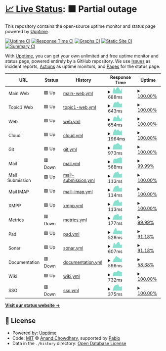 # [📈 Live Status](https://demo.upptime.js.org): <!--live status--> **🟧 Partial outage**

This repository contains the open-source uptime monitor and status page powered by [Upptime](https://github.com/upptime/upptime).

[![Uptime CI](https://github.com/wuan/upptime/workflows/Uptime%20CI/badge.svg)](https://github.com/wuan/upptime/actions?query=workflow%3A%22Uptime+CI%22)
[![Response Time CI](https://github.com/wuan/upptime/workflows/Response%20Time%20CI/badge.svg)](https://github.com/wuan/upptime/actions?query=workflow%3A%22Response+Time+CI%22)
[![Graphs CI](https://github.com/wuan/upptime/workflows/Graphs%20CI/badge.svg)](https://github.com/wuan/upptime/actions?query=workflow%3A%22Graphs+CI%22)
[![Static Site CI](https://github.com/wuan/upptime/workflows/Static%20Site%20CI/badge.svg)](https://github.com/wuan/upptime/actions?query=workflow%3A%22Static+Site+CI%22)
[![Summary CI](https://github.com/wuan/upptime/workflows/Summary%20CI/badge.svg)](https://github.com/wuan/upptime/actions?query=workflow%3A%22Summary+CI%22)

With [Upptime](https://upptime.js.org), you can get your own unlimited and free uptime monitor and status page, powered entirely by a GitHub repository. We use [Issues](https://github.com/wuan/upptime/issues) as incident reports, [Actions](https://github.com/wuan/upptime/actions) as uptime monitors, and [Pages](https://demo.upptime.js.org) for the status page.

<!--start: status pages-->
<!-- This summary is generated by Upptime (https://github.com/upptime/upptime) -->
<!-- Do not edit this manually, your changes will be overwritten -->
<!-- prettier-ignore -->
| URL | Status | History | Response Time | Uptime |
| --- | ------ | ------- | ------------- | ------ |
| <img alt="" src="https://icons.duckduckgo.com/ip3/$public_web.ico" height="13"> Main Web | 🟩 Up | [main-web.yml](https://github.com/oetztal/upptime-infra/commits/HEAD/history/main-web.yml) | <details><summary><img alt="Response time graph" src="./graphs/main-web/response-time-week.png" height="20"> 688ms</summary><br><a href="https://oetztal.github.io/upptime-infra/history/main-web"><img alt="Response time 598" src="https://img.shields.io/endpoint?url=https%3A%2F%2Fraw.githubusercontent.com%2Foetztal%2Fupptime-infra%2FHEAD%2Fapi%2Fmain-web%2Fresponse-time.json"></a><br><a href="https://oetztal.github.io/upptime-infra/history/main-web"><img alt="24-hour response time 758" src="https://img.shields.io/endpoint?url=https%3A%2F%2Fraw.githubusercontent.com%2Foetztal%2Fupptime-infra%2FHEAD%2Fapi%2Fmain-web%2Fresponse-time-day.json"></a><br><a href="https://oetztal.github.io/upptime-infra/history/main-web"><img alt="7-day response time 688" src="https://img.shields.io/endpoint?url=https%3A%2F%2Fraw.githubusercontent.com%2Foetztal%2Fupptime-infra%2FHEAD%2Fapi%2Fmain-web%2Fresponse-time-week.json"></a><br><a href="https://oetztal.github.io/upptime-infra/history/main-web"><img alt="30-day response time 587" src="https://img.shields.io/endpoint?url=https%3A%2F%2Fraw.githubusercontent.com%2Foetztal%2Fupptime-infra%2FHEAD%2Fapi%2Fmain-web%2Fresponse-time-month.json"></a><br><a href="https://oetztal.github.io/upptime-infra/history/main-web"><img alt="1-year response time 598" src="https://img.shields.io/endpoint?url=https%3A%2F%2Fraw.githubusercontent.com%2Foetztal%2Fupptime-infra%2FHEAD%2Fapi%2Fmain-web%2Fresponse-time-year.json"></a></details> | <details><summary><a href="https://oetztal.github.io/upptime-infra/history/main-web">100.00%</a></summary><a href="https://oetztal.github.io/upptime-infra/history/main-web"><img alt="All-time uptime 100.00%" src="https://img.shields.io/endpoint?url=https%3A%2F%2Fraw.githubusercontent.com%2Foetztal%2Fupptime-infra%2FHEAD%2Fapi%2Fmain-web%2Fuptime.json"></a><br><a href="https://oetztal.github.io/upptime-infra/history/main-web"><img alt="24-hour uptime 100.00%" src="https://img.shields.io/endpoint?url=https%3A%2F%2Fraw.githubusercontent.com%2Foetztal%2Fupptime-infra%2FHEAD%2Fapi%2Fmain-web%2Fuptime-day.json"></a><br><a href="https://oetztal.github.io/upptime-infra/history/main-web"><img alt="7-day uptime 100.00%" src="https://img.shields.io/endpoint?url=https%3A%2F%2Fraw.githubusercontent.com%2Foetztal%2Fupptime-infra%2FHEAD%2Fapi%2Fmain-web%2Fuptime-week.json"></a><br><a href="https://oetztal.github.io/upptime-infra/history/main-web"><img alt="30-day uptime 100.00%" src="https://img.shields.io/endpoint?url=https%3A%2F%2Fraw.githubusercontent.com%2Foetztal%2Fupptime-infra%2FHEAD%2Fapi%2Fmain-web%2Fuptime-month.json"></a><br><a href="https://oetztal.github.io/upptime-infra/history/main-web"><img alt="1-year uptime 100.00%" src="https://img.shields.io/endpoint?url=https%3A%2F%2Fraw.githubusercontent.com%2Foetztal%2Fupptime-infra%2FHEAD%2Fapi%2Fmain-web%2Fuptime-year.json"></a></details>
| <img alt="" src="https://icons.duckduckgo.com/ip3/$topic1_web.ico" height="13"> Topic1 Web | 🟩 Up | [topic1-web.yml](https://github.com/oetztal/upptime-infra/commits/HEAD/history/topic1-web.yml) | <details><summary><img alt="Response time graph" src="./graphs/topic1-web/response-time-week.png" height="20"> 643ms</summary><br><a href="https://oetztal.github.io/upptime-infra/history/topic1-web"><img alt="Response time 609" src="https://img.shields.io/endpoint?url=https%3A%2F%2Fraw.githubusercontent.com%2Foetztal%2Fupptime-infra%2FHEAD%2Fapi%2Ftopic1-web%2Fresponse-time.json"></a><br><a href="https://oetztal.github.io/upptime-infra/history/topic1-web"><img alt="24-hour response time 571" src="https://img.shields.io/endpoint?url=https%3A%2F%2Fraw.githubusercontent.com%2Foetztal%2Fupptime-infra%2FHEAD%2Fapi%2Ftopic1-web%2Fresponse-time-day.json"></a><br><a href="https://oetztal.github.io/upptime-infra/history/topic1-web"><img alt="7-day response time 643" src="https://img.shields.io/endpoint?url=https%3A%2F%2Fraw.githubusercontent.com%2Foetztal%2Fupptime-infra%2FHEAD%2Fapi%2Ftopic1-web%2Fresponse-time-week.json"></a><br><a href="https://oetztal.github.io/upptime-infra/history/topic1-web"><img alt="30-day response time 618" src="https://img.shields.io/endpoint?url=https%3A%2F%2Fraw.githubusercontent.com%2Foetztal%2Fupptime-infra%2FHEAD%2Fapi%2Ftopic1-web%2Fresponse-time-month.json"></a><br><a href="https://oetztal.github.io/upptime-infra/history/topic1-web"><img alt="1-year response time 609" src="https://img.shields.io/endpoint?url=https%3A%2F%2Fraw.githubusercontent.com%2Foetztal%2Fupptime-infra%2FHEAD%2Fapi%2Ftopic1-web%2Fresponse-time-year.json"></a></details> | <details><summary><a href="https://oetztal.github.io/upptime-infra/history/topic1-web">100.00%</a></summary><a href="https://oetztal.github.io/upptime-infra/history/topic1-web"><img alt="All-time uptime 100.00%" src="https://img.shields.io/endpoint?url=https%3A%2F%2Fraw.githubusercontent.com%2Foetztal%2Fupptime-infra%2FHEAD%2Fapi%2Ftopic1-web%2Fuptime.json"></a><br><a href="https://oetztal.github.io/upptime-infra/history/topic1-web"><img alt="24-hour uptime 100.00%" src="https://img.shields.io/endpoint?url=https%3A%2F%2Fraw.githubusercontent.com%2Foetztal%2Fupptime-infra%2FHEAD%2Fapi%2Ftopic1-web%2Fuptime-day.json"></a><br><a href="https://oetztal.github.io/upptime-infra/history/topic1-web"><img alt="7-day uptime 100.00%" src="https://img.shields.io/endpoint?url=https%3A%2F%2Fraw.githubusercontent.com%2Foetztal%2Fupptime-infra%2FHEAD%2Fapi%2Ftopic1-web%2Fuptime-week.json"></a><br><a href="https://oetztal.github.io/upptime-infra/history/topic1-web"><img alt="30-day uptime 100.00%" src="https://img.shields.io/endpoint?url=https%3A%2F%2Fraw.githubusercontent.com%2Foetztal%2Fupptime-infra%2FHEAD%2Fapi%2Ftopic1-web%2Fuptime-month.json"></a><br><a href="https://oetztal.github.io/upptime-infra/history/topic1-web"><img alt="1-year uptime 100.00%" src="https://img.shields.io/endpoint?url=https%3A%2F%2Fraw.githubusercontent.com%2Foetztal%2Fupptime-infra%2FHEAD%2Fapi%2Ftopic1-web%2Fuptime-year.json"></a></details>
| <img alt="" src="https://icons.duckduckgo.com/ip3/$internal_domain.ico" height="13"> Web | 🟩 Up | [web.yml](https://github.com/oetztal/upptime-infra/commits/HEAD/history/web.yml) | <details><summary><img alt="Response time graph" src="./graphs/web/response-time-week.png" height="20"> 654ms</summary><br><a href="https://oetztal.github.io/upptime-infra/history/web"><img alt="Response time 597" src="https://img.shields.io/endpoint?url=https%3A%2F%2Fraw.githubusercontent.com%2Foetztal%2Fupptime-infra%2FHEAD%2Fapi%2Fweb%2Fresponse-time.json"></a><br><a href="https://oetztal.github.io/upptime-infra/history/web"><img alt="24-hour response time 652" src="https://img.shields.io/endpoint?url=https%3A%2F%2Fraw.githubusercontent.com%2Foetztal%2Fupptime-infra%2FHEAD%2Fapi%2Fweb%2Fresponse-time-day.json"></a><br><a href="https://oetztal.github.io/upptime-infra/history/web"><img alt="7-day response time 654" src="https://img.shields.io/endpoint?url=https%3A%2F%2Fraw.githubusercontent.com%2Foetztal%2Fupptime-infra%2FHEAD%2Fapi%2Fweb%2Fresponse-time-week.json"></a><br><a href="https://oetztal.github.io/upptime-infra/history/web"><img alt="30-day response time 597" src="https://img.shields.io/endpoint?url=https%3A%2F%2Fraw.githubusercontent.com%2Foetztal%2Fupptime-infra%2FHEAD%2Fapi%2Fweb%2Fresponse-time-month.json"></a><br><a href="https://oetztal.github.io/upptime-infra/history/web"><img alt="1-year response time 597" src="https://img.shields.io/endpoint?url=https%3A%2F%2Fraw.githubusercontent.com%2Foetztal%2Fupptime-infra%2FHEAD%2Fapi%2Fweb%2Fresponse-time-year.json"></a></details> | <details><summary><a href="https://oetztal.github.io/upptime-infra/history/web">100.00%</a></summary><a href="https://oetztal.github.io/upptime-infra/history/web"><img alt="All-time uptime 100.00%" src="https://img.shields.io/endpoint?url=https%3A%2F%2Fraw.githubusercontent.com%2Foetztal%2Fupptime-infra%2FHEAD%2Fapi%2Fweb%2Fuptime.json"></a><br><a href="https://oetztal.github.io/upptime-infra/history/web"><img alt="24-hour uptime 100.00%" src="https://img.shields.io/endpoint?url=https%3A%2F%2Fraw.githubusercontent.com%2Foetztal%2Fupptime-infra%2FHEAD%2Fapi%2Fweb%2Fuptime-day.json"></a><br><a href="https://oetztal.github.io/upptime-infra/history/web"><img alt="7-day uptime 100.00%" src="https://img.shields.io/endpoint?url=https%3A%2F%2Fraw.githubusercontent.com%2Foetztal%2Fupptime-infra%2FHEAD%2Fapi%2Fweb%2Fuptime-week.json"></a><br><a href="https://oetztal.github.io/upptime-infra/history/web"><img alt="30-day uptime 100.00%" src="https://img.shields.io/endpoint?url=https%3A%2F%2Fraw.githubusercontent.com%2Foetztal%2Fupptime-infra%2FHEAD%2Fapi%2Fweb%2Fuptime-month.json"></a><br><a href="https://oetztal.github.io/upptime-infra/history/web"><img alt="1-year uptime 100.00%" src="https://img.shields.io/endpoint?url=https%3A%2F%2Fraw.githubusercontent.com%2Foetztal%2Fupptime-infra%2FHEAD%2Fapi%2Fweb%2Fuptime-year.json"></a></details>
| <img alt="" src="https://icons.duckduckgo.com/ip3/cloud.$internal_domain.ico" height="13"> Cloud | 🟩 Up | [cloud.yml](https://github.com/oetztal/upptime-infra/commits/HEAD/history/cloud.yml) | <details><summary><img alt="Response time graph" src="./graphs/cloud/response-time-week.png" height="20"> 1964ms</summary><br><a href="https://oetztal.github.io/upptime-infra/history/cloud"><img alt="Response time 1965" src="https://img.shields.io/endpoint?url=https%3A%2F%2Fraw.githubusercontent.com%2Foetztal%2Fupptime-infra%2FHEAD%2Fapi%2Fcloud%2Fresponse-time.json"></a><br><a href="https://oetztal.github.io/upptime-infra/history/cloud"><img alt="24-hour response time 2147" src="https://img.shields.io/endpoint?url=https%3A%2F%2Fraw.githubusercontent.com%2Foetztal%2Fupptime-infra%2FHEAD%2Fapi%2Fcloud%2Fresponse-time-day.json"></a><br><a href="https://oetztal.github.io/upptime-infra/history/cloud"><img alt="7-day response time 1964" src="https://img.shields.io/endpoint?url=https%3A%2F%2Fraw.githubusercontent.com%2Foetztal%2Fupptime-infra%2FHEAD%2Fapi%2Fcloud%2Fresponse-time-week.json"></a><br><a href="https://oetztal.github.io/upptime-infra/history/cloud"><img alt="30-day response time 1987" src="https://img.shields.io/endpoint?url=https%3A%2F%2Fraw.githubusercontent.com%2Foetztal%2Fupptime-infra%2FHEAD%2Fapi%2Fcloud%2Fresponse-time-month.json"></a><br><a href="https://oetztal.github.io/upptime-infra/history/cloud"><img alt="1-year response time 1965" src="https://img.shields.io/endpoint?url=https%3A%2F%2Fraw.githubusercontent.com%2Foetztal%2Fupptime-infra%2FHEAD%2Fapi%2Fcloud%2Fresponse-time-year.json"></a></details> | <details><summary><a href="https://oetztal.github.io/upptime-infra/history/cloud">100.00%</a></summary><a href="https://oetztal.github.io/upptime-infra/history/cloud"><img alt="All-time uptime 100.00%" src="https://img.shields.io/endpoint?url=https%3A%2F%2Fraw.githubusercontent.com%2Foetztal%2Fupptime-infra%2FHEAD%2Fapi%2Fcloud%2Fuptime.json"></a><br><a href="https://oetztal.github.io/upptime-infra/history/cloud"><img alt="24-hour uptime 100.00%" src="https://img.shields.io/endpoint?url=https%3A%2F%2Fraw.githubusercontent.com%2Foetztal%2Fupptime-infra%2FHEAD%2Fapi%2Fcloud%2Fuptime-day.json"></a><br><a href="https://oetztal.github.io/upptime-infra/history/cloud"><img alt="7-day uptime 100.00%" src="https://img.shields.io/endpoint?url=https%3A%2F%2Fraw.githubusercontent.com%2Foetztal%2Fupptime-infra%2FHEAD%2Fapi%2Fcloud%2Fuptime-week.json"></a><br><a href="https://oetztal.github.io/upptime-infra/history/cloud"><img alt="30-day uptime 100.00%" src="https://img.shields.io/endpoint?url=https%3A%2F%2Fraw.githubusercontent.com%2Foetztal%2Fupptime-infra%2FHEAD%2Fapi%2Fcloud%2Fuptime-month.json"></a><br><a href="https://oetztal.github.io/upptime-infra/history/cloud"><img alt="1-year uptime 100.00%" src="https://img.shields.io/endpoint?url=https%3A%2F%2Fraw.githubusercontent.com%2Foetztal%2Fupptime-infra%2FHEAD%2Fapi%2Fcloud%2Fuptime-year.json"></a></details>
| <img alt="" src="https://icons.duckduckgo.com/ip3/git.$internal_domain.ico" height="13"> Git | 🟩 Up | [git.yml](https://github.com/oetztal/upptime-infra/commits/HEAD/history/git.yml) | <details><summary><img alt="Response time graph" src="./graphs/git/response-time-week.png" height="20"> 973ms</summary><br><a href="https://oetztal.github.io/upptime-infra/history/git"><img alt="Response time 901" src="https://img.shields.io/endpoint?url=https%3A%2F%2Fraw.githubusercontent.com%2Foetztal%2Fupptime-infra%2FHEAD%2Fapi%2Fgit%2Fresponse-time.json"></a><br><a href="https://oetztal.github.io/upptime-infra/history/git"><img alt="24-hour response time 891" src="https://img.shields.io/endpoint?url=https%3A%2F%2Fraw.githubusercontent.com%2Foetztal%2Fupptime-infra%2FHEAD%2Fapi%2Fgit%2Fresponse-time-day.json"></a><br><a href="https://oetztal.github.io/upptime-infra/history/git"><img alt="7-day response time 973" src="https://img.shields.io/endpoint?url=https%3A%2F%2Fraw.githubusercontent.com%2Foetztal%2Fupptime-infra%2FHEAD%2Fapi%2Fgit%2Fresponse-time-week.json"></a><br><a href="https://oetztal.github.io/upptime-infra/history/git"><img alt="30-day response time 919" src="https://img.shields.io/endpoint?url=https%3A%2F%2Fraw.githubusercontent.com%2Foetztal%2Fupptime-infra%2FHEAD%2Fapi%2Fgit%2Fresponse-time-month.json"></a><br><a href="https://oetztal.github.io/upptime-infra/history/git"><img alt="1-year response time 901" src="https://img.shields.io/endpoint?url=https%3A%2F%2Fraw.githubusercontent.com%2Foetztal%2Fupptime-infra%2FHEAD%2Fapi%2Fgit%2Fresponse-time-year.json"></a></details> | <details><summary><a href="https://oetztal.github.io/upptime-infra/history/git">100.00%</a></summary><a href="https://oetztal.github.io/upptime-infra/history/git"><img alt="All-time uptime 100.00%" src="https://img.shields.io/endpoint?url=https%3A%2F%2Fraw.githubusercontent.com%2Foetztal%2Fupptime-infra%2FHEAD%2Fapi%2Fgit%2Fuptime.json"></a><br><a href="https://oetztal.github.io/upptime-infra/history/git"><img alt="24-hour uptime 100.00%" src="https://img.shields.io/endpoint?url=https%3A%2F%2Fraw.githubusercontent.com%2Foetztal%2Fupptime-infra%2FHEAD%2Fapi%2Fgit%2Fuptime-day.json"></a><br><a href="https://oetztal.github.io/upptime-infra/history/git"><img alt="7-day uptime 100.00%" src="https://img.shields.io/endpoint?url=https%3A%2F%2Fraw.githubusercontent.com%2Foetztal%2Fupptime-infra%2FHEAD%2Fapi%2Fgit%2Fuptime-week.json"></a><br><a href="https://oetztal.github.io/upptime-infra/history/git"><img alt="30-day uptime 100.00%" src="https://img.shields.io/endpoint?url=https%3A%2F%2Fraw.githubusercontent.com%2Foetztal%2Fupptime-infra%2FHEAD%2Fapi%2Fgit%2Fuptime-month.json"></a><br><a href="https://oetztal.github.io/upptime-infra/history/git"><img alt="1-year uptime 100.00%" src="https://img.shields.io/endpoint?url=https%3A%2F%2Fraw.githubusercontent.com%2Foetztal%2Fupptime-infra%2FHEAD%2Fapi%2Fgit%2Fuptime-year.json"></a></details>
| <img alt="" src="https://icons.duckduckgo.com/ip3/mail.$internal_domain.ico" height="13"> Mail | 🟥 Down | [mail.yml](https://github.com/oetztal/upptime-infra/commits/HEAD/history/mail.yml) | <details><summary><img alt="Response time graph" src="./graphs/mail/response-time-week.png" height="20"> 568ms</summary><br><a href="https://oetztal.github.io/upptime-infra/history/mail"><img alt="Response time 593" src="https://img.shields.io/endpoint?url=https%3A%2F%2Fraw.githubusercontent.com%2Foetztal%2Fupptime-infra%2FHEAD%2Fapi%2Fmail%2Fresponse-time.json"></a><br><a href="https://oetztal.github.io/upptime-infra/history/mail"><img alt="24-hour response time 604" src="https://img.shields.io/endpoint?url=https%3A%2F%2Fraw.githubusercontent.com%2Foetztal%2Fupptime-infra%2FHEAD%2Fapi%2Fmail%2Fresponse-time-day.json"></a><br><a href="https://oetztal.github.io/upptime-infra/history/mail"><img alt="7-day response time 568" src="https://img.shields.io/endpoint?url=https%3A%2F%2Fraw.githubusercontent.com%2Foetztal%2Fupptime-infra%2FHEAD%2Fapi%2Fmail%2Fresponse-time-week.json"></a><br><a href="https://oetztal.github.io/upptime-infra/history/mail"><img alt="30-day response time 593" src="https://img.shields.io/endpoint?url=https%3A%2F%2Fraw.githubusercontent.com%2Foetztal%2Fupptime-infra%2FHEAD%2Fapi%2Fmail%2Fresponse-time-month.json"></a><br><a href="https://oetztal.github.io/upptime-infra/history/mail"><img alt="1-year response time 593" src="https://img.shields.io/endpoint?url=https%3A%2F%2Fraw.githubusercontent.com%2Foetztal%2Fupptime-infra%2FHEAD%2Fapi%2Fmail%2Fresponse-time-year.json"></a></details> | <details><summary><a href="https://oetztal.github.io/upptime-infra/history/mail">99.99%</a></summary><a href="https://oetztal.github.io/upptime-infra/history/mail"><img alt="All-time uptime 100.00%" src="https://img.shields.io/endpoint?url=https%3A%2F%2Fraw.githubusercontent.com%2Foetztal%2Fupptime-infra%2FHEAD%2Fapi%2Fmail%2Fuptime.json"></a><br><a href="https://oetztal.github.io/upptime-infra/history/mail"><img alt="24-hour uptime 99.92%" src="https://img.shields.io/endpoint?url=https%3A%2F%2Fraw.githubusercontent.com%2Foetztal%2Fupptime-infra%2FHEAD%2Fapi%2Fmail%2Fuptime-day.json"></a><br><a href="https://oetztal.github.io/upptime-infra/history/mail"><img alt="7-day uptime 99.99%" src="https://img.shields.io/endpoint?url=https%3A%2F%2Fraw.githubusercontent.com%2Foetztal%2Fupptime-infra%2FHEAD%2Fapi%2Fmail%2Fuptime-week.json"></a><br><a href="https://oetztal.github.io/upptime-infra/history/mail"><img alt="30-day uptime 100.00%" src="https://img.shields.io/endpoint?url=https%3A%2F%2Fraw.githubusercontent.com%2Foetztal%2Fupptime-infra%2FHEAD%2Fapi%2Fmail%2Fuptime-month.json"></a><br><a href="https://oetztal.github.io/upptime-infra/history/mail"><img alt="1-year uptime 100.00%" src="https://img.shields.io/endpoint?url=https%3A%2F%2Fraw.githubusercontent.com%2Foetztal%2Fupptime-infra%2FHEAD%2Fapi%2Fmail%2Fuptime-year.json"></a></details>
| <img alt="" src="https://icons.duckduckgo.com/ip3/null.ico" height="13"> Mail Submission | 🟩 Up | [mail-submission.yml](https://github.com/oetztal/upptime-infra/commits/HEAD/history/mail-submission.yml) | <details><summary><img alt="Response time graph" src="./graphs/mail-submission/response-time-week.png" height="20"> 113ms</summary><br><a href="https://oetztal.github.io/upptime-infra/history/mail-submission"><img alt="Response time 112" src="https://img.shields.io/endpoint?url=https%3A%2F%2Fraw.githubusercontent.com%2Foetztal%2Fupptime-infra%2FHEAD%2Fapi%2Fmail-submission%2Fresponse-time.json"></a><br><a href="https://oetztal.github.io/upptime-infra/history/mail-submission"><img alt="24-hour response time 106" src="https://img.shields.io/endpoint?url=https%3A%2F%2Fraw.githubusercontent.com%2Foetztal%2Fupptime-infra%2FHEAD%2Fapi%2Fmail-submission%2Fresponse-time-day.json"></a><br><a href="https://oetztal.github.io/upptime-infra/history/mail-submission"><img alt="7-day response time 113" src="https://img.shields.io/endpoint?url=https%3A%2F%2Fraw.githubusercontent.com%2Foetztal%2Fupptime-infra%2FHEAD%2Fapi%2Fmail-submission%2Fresponse-time-week.json"></a><br><a href="https://oetztal.github.io/upptime-infra/history/mail-submission"><img alt="30-day response time 113" src="https://img.shields.io/endpoint?url=https%3A%2F%2Fraw.githubusercontent.com%2Foetztal%2Fupptime-infra%2FHEAD%2Fapi%2Fmail-submission%2Fresponse-time-month.json"></a><br><a href="https://oetztal.github.io/upptime-infra/history/mail-submission"><img alt="1-year response time 112" src="https://img.shields.io/endpoint?url=https%3A%2F%2Fraw.githubusercontent.com%2Foetztal%2Fupptime-infra%2FHEAD%2Fapi%2Fmail-submission%2Fresponse-time-year.json"></a></details> | <details><summary><a href="https://oetztal.github.io/upptime-infra/history/mail-submission">100.00%</a></summary><a href="https://oetztal.github.io/upptime-infra/history/mail-submission"><img alt="All-time uptime 100.00%" src="https://img.shields.io/endpoint?url=https%3A%2F%2Fraw.githubusercontent.com%2Foetztal%2Fupptime-infra%2FHEAD%2Fapi%2Fmail-submission%2Fuptime.json"></a><br><a href="https://oetztal.github.io/upptime-infra/history/mail-submission"><img alt="24-hour uptime 100.00%" src="https://img.shields.io/endpoint?url=https%3A%2F%2Fraw.githubusercontent.com%2Foetztal%2Fupptime-infra%2FHEAD%2Fapi%2Fmail-submission%2Fuptime-day.json"></a><br><a href="https://oetztal.github.io/upptime-infra/history/mail-submission"><img alt="7-day uptime 100.00%" src="https://img.shields.io/endpoint?url=https%3A%2F%2Fraw.githubusercontent.com%2Foetztal%2Fupptime-infra%2FHEAD%2Fapi%2Fmail-submission%2Fuptime-week.json"></a><br><a href="https://oetztal.github.io/upptime-infra/history/mail-submission"><img alt="30-day uptime 100.00%" src="https://img.shields.io/endpoint?url=https%3A%2F%2Fraw.githubusercontent.com%2Foetztal%2Fupptime-infra%2FHEAD%2Fapi%2Fmail-submission%2Fuptime-month.json"></a><br><a href="https://oetztal.github.io/upptime-infra/history/mail-submission"><img alt="1-year uptime 100.00%" src="https://img.shields.io/endpoint?url=https%3A%2F%2Fraw.githubusercontent.com%2Foetztal%2Fupptime-infra%2FHEAD%2Fapi%2Fmail-submission%2Fuptime-year.json"></a></details>
| <img alt="" src="https://icons.duckduckgo.com/ip3/null.ico" height="13"> Mail IMAP | 🟩 Up | [mail-imap.yml](https://github.com/oetztal/upptime-infra/commits/HEAD/history/mail-imap.yml) | <details><summary><img alt="Response time graph" src="./graphs/mail-imap/response-time-week.png" height="20"> 114ms</summary><br><a href="https://oetztal.github.io/upptime-infra/history/mail-imap"><img alt="Response time 111" src="https://img.shields.io/endpoint?url=https%3A%2F%2Fraw.githubusercontent.com%2Foetztal%2Fupptime-infra%2FHEAD%2Fapi%2Fmail-imap%2Fresponse-time.json"></a><br><a href="https://oetztal.github.io/upptime-infra/history/mail-imap"><img alt="24-hour response time 106" src="https://img.shields.io/endpoint?url=https%3A%2F%2Fraw.githubusercontent.com%2Foetztal%2Fupptime-infra%2FHEAD%2Fapi%2Fmail-imap%2Fresponse-time-day.json"></a><br><a href="https://oetztal.github.io/upptime-infra/history/mail-imap"><img alt="7-day response time 114" src="https://img.shields.io/endpoint?url=https%3A%2F%2Fraw.githubusercontent.com%2Foetztal%2Fupptime-infra%2FHEAD%2Fapi%2Fmail-imap%2Fresponse-time-week.json"></a><br><a href="https://oetztal.github.io/upptime-infra/history/mail-imap"><img alt="30-day response time 113" src="https://img.shields.io/endpoint?url=https%3A%2F%2Fraw.githubusercontent.com%2Foetztal%2Fupptime-infra%2FHEAD%2Fapi%2Fmail-imap%2Fresponse-time-month.json"></a><br><a href="https://oetztal.github.io/upptime-infra/history/mail-imap"><img alt="1-year response time 111" src="https://img.shields.io/endpoint?url=https%3A%2F%2Fraw.githubusercontent.com%2Foetztal%2Fupptime-infra%2FHEAD%2Fapi%2Fmail-imap%2Fresponse-time-year.json"></a></details> | <details><summary><a href="https://oetztal.github.io/upptime-infra/history/mail-imap">100.00%</a></summary><a href="https://oetztal.github.io/upptime-infra/history/mail-imap"><img alt="All-time uptime 100.00%" src="https://img.shields.io/endpoint?url=https%3A%2F%2Fraw.githubusercontent.com%2Foetztal%2Fupptime-infra%2FHEAD%2Fapi%2Fmail-imap%2Fuptime.json"></a><br><a href="https://oetztal.github.io/upptime-infra/history/mail-imap"><img alt="24-hour uptime 100.00%" src="https://img.shields.io/endpoint?url=https%3A%2F%2Fraw.githubusercontent.com%2Foetztal%2Fupptime-infra%2FHEAD%2Fapi%2Fmail-imap%2Fuptime-day.json"></a><br><a href="https://oetztal.github.io/upptime-infra/history/mail-imap"><img alt="7-day uptime 100.00%" src="https://img.shields.io/endpoint?url=https%3A%2F%2Fraw.githubusercontent.com%2Foetztal%2Fupptime-infra%2FHEAD%2Fapi%2Fmail-imap%2Fuptime-week.json"></a><br><a href="https://oetztal.github.io/upptime-infra/history/mail-imap"><img alt="30-day uptime 100.00%" src="https://img.shields.io/endpoint?url=https%3A%2F%2Fraw.githubusercontent.com%2Foetztal%2Fupptime-infra%2FHEAD%2Fapi%2Fmail-imap%2Fuptime-month.json"></a><br><a href="https://oetztal.github.io/upptime-infra/history/mail-imap"><img alt="1-year uptime 100.00%" src="https://img.shields.io/endpoint?url=https%3A%2F%2Fraw.githubusercontent.com%2Foetztal%2Fupptime-infra%2FHEAD%2Fapi%2Fmail-imap%2Fuptime-year.json"></a></details>
| <img alt="" src="https://icons.duckduckgo.com/ip3/null.ico" height="13"> XMPP | 🟩 Up | [xmpp.yml](https://github.com/oetztal/upptime-infra/commits/HEAD/history/xmpp.yml) | <details><summary><img alt="Response time graph" src="./graphs/xmpp/response-time-week.png" height="20"> 113ms</summary><br><a href="https://oetztal.github.io/upptime-infra/history/xmpp"><img alt="Response time 112" src="https://img.shields.io/endpoint?url=https%3A%2F%2Fraw.githubusercontent.com%2Foetztal%2Fupptime-infra%2FHEAD%2Fapi%2Fxmpp%2Fresponse-time.json"></a><br><a href="https://oetztal.github.io/upptime-infra/history/xmpp"><img alt="24-hour response time 106" src="https://img.shields.io/endpoint?url=https%3A%2F%2Fraw.githubusercontent.com%2Foetztal%2Fupptime-infra%2FHEAD%2Fapi%2Fxmpp%2Fresponse-time-day.json"></a><br><a href="https://oetztal.github.io/upptime-infra/history/xmpp"><img alt="7-day response time 113" src="https://img.shields.io/endpoint?url=https%3A%2F%2Fraw.githubusercontent.com%2Foetztal%2Fupptime-infra%2FHEAD%2Fapi%2Fxmpp%2Fresponse-time-week.json"></a><br><a href="https://oetztal.github.io/upptime-infra/history/xmpp"><img alt="30-day response time 113" src="https://img.shields.io/endpoint?url=https%3A%2F%2Fraw.githubusercontent.com%2Foetztal%2Fupptime-infra%2FHEAD%2Fapi%2Fxmpp%2Fresponse-time-month.json"></a><br><a href="https://oetztal.github.io/upptime-infra/history/xmpp"><img alt="1-year response time 112" src="https://img.shields.io/endpoint?url=https%3A%2F%2Fraw.githubusercontent.com%2Foetztal%2Fupptime-infra%2FHEAD%2Fapi%2Fxmpp%2Fresponse-time-year.json"></a></details> | <details><summary><a href="https://oetztal.github.io/upptime-infra/history/xmpp">100.00%</a></summary><a href="https://oetztal.github.io/upptime-infra/history/xmpp"><img alt="All-time uptime 100.00%" src="https://img.shields.io/endpoint?url=https%3A%2F%2Fraw.githubusercontent.com%2Foetztal%2Fupptime-infra%2FHEAD%2Fapi%2Fxmpp%2Fuptime.json"></a><br><a href="https://oetztal.github.io/upptime-infra/history/xmpp"><img alt="24-hour uptime 100.00%" src="https://img.shields.io/endpoint?url=https%3A%2F%2Fraw.githubusercontent.com%2Foetztal%2Fupptime-infra%2FHEAD%2Fapi%2Fxmpp%2Fuptime-day.json"></a><br><a href="https://oetztal.github.io/upptime-infra/history/xmpp"><img alt="7-day uptime 100.00%" src="https://img.shields.io/endpoint?url=https%3A%2F%2Fraw.githubusercontent.com%2Foetztal%2Fupptime-infra%2FHEAD%2Fapi%2Fxmpp%2Fuptime-week.json"></a><br><a href="https://oetztal.github.io/upptime-infra/history/xmpp"><img alt="30-day uptime 100.00%" src="https://img.shields.io/endpoint?url=https%3A%2F%2Fraw.githubusercontent.com%2Foetztal%2Fupptime-infra%2FHEAD%2Fapi%2Fxmpp%2Fuptime-month.json"></a><br><a href="https://oetztal.github.io/upptime-infra/history/xmpp"><img alt="1-year uptime 100.00%" src="https://img.shields.io/endpoint?url=https%3A%2F%2Fraw.githubusercontent.com%2Foetztal%2Fupptime-infra%2FHEAD%2Fapi%2Fxmpp%2Fuptime-year.json"></a></details>
| <img alt="" src="https://icons.duckduckgo.com/ip3/mail.$internal_domain.ico" height="13"> Metrics | 🟥 Down | [metrics.yml](https://github.com/oetztal/upptime-infra/commits/HEAD/history/metrics.yml) | <details><summary><img alt="Response time graph" src="./graphs/metrics/response-time-week.png" height="20"> 177ms</summary><br><a href="https://oetztal.github.io/upptime-infra/history/metrics"><img alt="Response time 179" src="https://img.shields.io/endpoint?url=https%3A%2F%2Fraw.githubusercontent.com%2Foetztal%2Fupptime-infra%2FHEAD%2Fapi%2Fmetrics%2Fresponse-time.json"></a><br><a href="https://oetztal.github.io/upptime-infra/history/metrics"><img alt="24-hour response time 168" src="https://img.shields.io/endpoint?url=https%3A%2F%2Fraw.githubusercontent.com%2Foetztal%2Fupptime-infra%2FHEAD%2Fapi%2Fmetrics%2Fresponse-time-day.json"></a><br><a href="https://oetztal.github.io/upptime-infra/history/metrics"><img alt="7-day response time 177" src="https://img.shields.io/endpoint?url=https%3A%2F%2Fraw.githubusercontent.com%2Foetztal%2Fupptime-infra%2FHEAD%2Fapi%2Fmetrics%2Fresponse-time-week.json"></a><br><a href="https://oetztal.github.io/upptime-infra/history/metrics"><img alt="30-day response time 178" src="https://img.shields.io/endpoint?url=https%3A%2F%2Fraw.githubusercontent.com%2Foetztal%2Fupptime-infra%2FHEAD%2Fapi%2Fmetrics%2Fresponse-time-month.json"></a><br><a href="https://oetztal.github.io/upptime-infra/history/metrics"><img alt="1-year response time 179" src="https://img.shields.io/endpoint?url=https%3A%2F%2Fraw.githubusercontent.com%2Foetztal%2Fupptime-infra%2FHEAD%2Fapi%2Fmetrics%2Fresponse-time-year.json"></a></details> | <details><summary><a href="https://oetztal.github.io/upptime-infra/history/metrics">99.99%</a></summary><a href="https://oetztal.github.io/upptime-infra/history/metrics"><img alt="All-time uptime 100.00%" src="https://img.shields.io/endpoint?url=https%3A%2F%2Fraw.githubusercontent.com%2Foetztal%2Fupptime-infra%2FHEAD%2Fapi%2Fmetrics%2Fuptime.json"></a><br><a href="https://oetztal.github.io/upptime-infra/history/metrics"><img alt="24-hour uptime 99.95%" src="https://img.shields.io/endpoint?url=https%3A%2F%2Fraw.githubusercontent.com%2Foetztal%2Fupptime-infra%2FHEAD%2Fapi%2Fmetrics%2Fuptime-day.json"></a><br><a href="https://oetztal.github.io/upptime-infra/history/metrics"><img alt="7-day uptime 99.99%" src="https://img.shields.io/endpoint?url=https%3A%2F%2Fraw.githubusercontent.com%2Foetztal%2Fupptime-infra%2FHEAD%2Fapi%2Fmetrics%2Fuptime-week.json"></a><br><a href="https://oetztal.github.io/upptime-infra/history/metrics"><img alt="30-day uptime 100.00%" src="https://img.shields.io/endpoint?url=https%3A%2F%2Fraw.githubusercontent.com%2Foetztal%2Fupptime-infra%2FHEAD%2Fapi%2Fmetrics%2Fuptime-month.json"></a><br><a href="https://oetztal.github.io/upptime-infra/history/metrics"><img alt="1-year uptime 100.00%" src="https://img.shields.io/endpoint?url=https%3A%2F%2Fraw.githubusercontent.com%2Foetztal%2Fupptime-infra%2FHEAD%2Fapi%2Fmetrics%2Fuptime-year.json"></a></details>
| <img alt="" src="https://icons.duckduckgo.com/ip3/pad.$internal_domain.ico" height="13"> Pad | 🟩 Up | [pad.yml](https://github.com/oetztal/upptime-infra/commits/HEAD/history/pad.yml) | <details><summary><img alt="Response time graph" src="./graphs/pad/response-time-week.png" height="20"> 528ms</summary><br><a href="https://oetztal.github.io/upptime-infra/history/pad"><img alt="Response time 538" src="https://img.shields.io/endpoint?url=https%3A%2F%2Fraw.githubusercontent.com%2Foetztal%2Fupptime-infra%2FHEAD%2Fapi%2Fpad%2Fresponse-time.json"></a><br><a href="https://oetztal.github.io/upptime-infra/history/pad"><img alt="24-hour response time 496" src="https://img.shields.io/endpoint?url=https%3A%2F%2Fraw.githubusercontent.com%2Foetztal%2Fupptime-infra%2FHEAD%2Fapi%2Fpad%2Fresponse-time-day.json"></a><br><a href="https://oetztal.github.io/upptime-infra/history/pad"><img alt="7-day response time 528" src="https://img.shields.io/endpoint?url=https%3A%2F%2Fraw.githubusercontent.com%2Foetztal%2Fupptime-infra%2FHEAD%2Fapi%2Fpad%2Fresponse-time-week.json"></a><br><a href="https://oetztal.github.io/upptime-infra/history/pad"><img alt="30-day response time 540" src="https://img.shields.io/endpoint?url=https%3A%2F%2Fraw.githubusercontent.com%2Foetztal%2Fupptime-infra%2FHEAD%2Fapi%2Fpad%2Fresponse-time-month.json"></a><br><a href="https://oetztal.github.io/upptime-infra/history/pad"><img alt="1-year response time 538" src="https://img.shields.io/endpoint?url=https%3A%2F%2Fraw.githubusercontent.com%2Foetztal%2Fupptime-infra%2FHEAD%2Fapi%2Fpad%2Fresponse-time-year.json"></a></details> | <details><summary><a href="https://oetztal.github.io/upptime-infra/history/pad">91.18%</a></summary><a href="https://oetztal.github.io/upptime-infra/history/pad"><img alt="All-time uptime 98.54%" src="https://img.shields.io/endpoint?url=https%3A%2F%2Fraw.githubusercontent.com%2Foetztal%2Fupptime-infra%2FHEAD%2Fapi%2Fpad%2Fuptime.json"></a><br><a href="https://oetztal.github.io/upptime-infra/history/pad"><img alt="24-hour uptime 39.86%" src="https://img.shields.io/endpoint?url=https%3A%2F%2Fraw.githubusercontent.com%2Foetztal%2Fupptime-infra%2FHEAD%2Fapi%2Fpad%2Fuptime-day.json"></a><br><a href="https://oetztal.github.io/upptime-infra/history/pad"><img alt="7-day uptime 91.18%" src="https://img.shields.io/endpoint?url=https%3A%2F%2Fraw.githubusercontent.com%2Foetztal%2Fupptime-infra%2FHEAD%2Fapi%2Fpad%2Fuptime-week.json"></a><br><a href="https://oetztal.github.io/upptime-infra/history/pad"><img alt="30-day uptime 97.97%" src="https://img.shields.io/endpoint?url=https%3A%2F%2Fraw.githubusercontent.com%2Foetztal%2Fupptime-infra%2FHEAD%2Fapi%2Fpad%2Fuptime-month.json"></a><br><a href="https://oetztal.github.io/upptime-infra/history/pad"><img alt="1-year uptime 98.54%" src="https://img.shields.io/endpoint?url=https%3A%2F%2Fraw.githubusercontent.com%2Foetztal%2Fupptime-infra%2FHEAD%2Fapi%2Fpad%2Fuptime-year.json"></a></details>
| <img alt="" src="https://icons.duckduckgo.com/ip3/sonar.$internal_domain.ico" height="13"> Sonar | 🟩 Up | [sonar.yml](https://github.com/oetztal/upptime-infra/commits/HEAD/history/sonar.yml) | <details><summary><img alt="Response time graph" src="./graphs/sonar/response-time-week.png" height="20"> 607ms</summary><br><a href="https://oetztal.github.io/upptime-infra/history/sonar"><img alt="Response time 546" src="https://img.shields.io/endpoint?url=https%3A%2F%2Fraw.githubusercontent.com%2Foetztal%2Fupptime-infra%2FHEAD%2Fapi%2Fsonar%2Fresponse-time.json"></a><br><a href="https://oetztal.github.io/upptime-infra/history/sonar"><img alt="24-hour response time 571" src="https://img.shields.io/endpoint?url=https%3A%2F%2Fraw.githubusercontent.com%2Foetztal%2Fupptime-infra%2FHEAD%2Fapi%2Fsonar%2Fresponse-time-day.json"></a><br><a href="https://oetztal.github.io/upptime-infra/history/sonar"><img alt="7-day response time 607" src="https://img.shields.io/endpoint?url=https%3A%2F%2Fraw.githubusercontent.com%2Foetztal%2Fupptime-infra%2FHEAD%2Fapi%2Fsonar%2Fresponse-time-week.json"></a><br><a href="https://oetztal.github.io/upptime-infra/history/sonar"><img alt="30-day response time 562" src="https://img.shields.io/endpoint?url=https%3A%2F%2Fraw.githubusercontent.com%2Foetztal%2Fupptime-infra%2FHEAD%2Fapi%2Fsonar%2Fresponse-time-month.json"></a><br><a href="https://oetztal.github.io/upptime-infra/history/sonar"><img alt="1-year response time 546" src="https://img.shields.io/endpoint?url=https%3A%2F%2Fraw.githubusercontent.com%2Foetztal%2Fupptime-infra%2FHEAD%2Fapi%2Fsonar%2Fresponse-time-year.json"></a></details> | <details><summary><a href="https://oetztal.github.io/upptime-infra/history/sonar">91.18%</a></summary><a href="https://oetztal.github.io/upptime-infra/history/sonar"><img alt="All-time uptime 98.54%" src="https://img.shields.io/endpoint?url=https%3A%2F%2Fraw.githubusercontent.com%2Foetztal%2Fupptime-infra%2FHEAD%2Fapi%2Fsonar%2Fuptime.json"></a><br><a href="https://oetztal.github.io/upptime-infra/history/sonar"><img alt="24-hour uptime 39.86%" src="https://img.shields.io/endpoint?url=https%3A%2F%2Fraw.githubusercontent.com%2Foetztal%2Fupptime-infra%2FHEAD%2Fapi%2Fsonar%2Fuptime-day.json"></a><br><a href="https://oetztal.github.io/upptime-infra/history/sonar"><img alt="7-day uptime 91.18%" src="https://img.shields.io/endpoint?url=https%3A%2F%2Fraw.githubusercontent.com%2Foetztal%2Fupptime-infra%2FHEAD%2Fapi%2Fsonar%2Fuptime-week.json"></a><br><a href="https://oetztal.github.io/upptime-infra/history/sonar"><img alt="30-day uptime 97.97%" src="https://img.shields.io/endpoint?url=https%3A%2F%2Fraw.githubusercontent.com%2Foetztal%2Fupptime-infra%2FHEAD%2Fapi%2Fsonar%2Fuptime-month.json"></a><br><a href="https://oetztal.github.io/upptime-infra/history/sonar"><img alt="1-year uptime 98.54%" src="https://img.shields.io/endpoint?url=https%3A%2F%2Fraw.githubusercontent.com%2Foetztal%2Fupptime-infra%2FHEAD%2Fapi%2Fsonar%2Fuptime-year.json"></a></details>
| <img alt="" src="https://icons.duckduckgo.com/ip3/doc.$internal_domain.ico" height="13"> Documentation | 🟥 Down | [documentation.yml](https://github.com/oetztal/upptime-infra/commits/HEAD/history/documentation.yml) | <details><summary><img alt="Response time graph" src="./graphs/documentation/response-time-week.png" height="20"> 596ms</summary><br><a href="https://oetztal.github.io/upptime-infra/history/documentation"><img alt="Response time 554" src="https://img.shields.io/endpoint?url=https%3A%2F%2Fraw.githubusercontent.com%2Foetztal%2Fupptime-infra%2FHEAD%2Fapi%2Fdocumentation%2Fresponse-time.json"></a><br><a href="https://oetztal.github.io/upptime-infra/history/documentation"><img alt="24-hour response time 607" src="https://img.shields.io/endpoint?url=https%3A%2F%2Fraw.githubusercontent.com%2Foetztal%2Fupptime-infra%2FHEAD%2Fapi%2Fdocumentation%2Fresponse-time-day.json"></a><br><a href="https://oetztal.github.io/upptime-infra/history/documentation"><img alt="7-day response time 596" src="https://img.shields.io/endpoint?url=https%3A%2F%2Fraw.githubusercontent.com%2Foetztal%2Fupptime-infra%2FHEAD%2Fapi%2Fdocumentation%2Fresponse-time-week.json"></a><br><a href="https://oetztal.github.io/upptime-infra/history/documentation"><img alt="30-day response time 552" src="https://img.shields.io/endpoint?url=https%3A%2F%2Fraw.githubusercontent.com%2Foetztal%2Fupptime-infra%2FHEAD%2Fapi%2Fdocumentation%2Fresponse-time-month.json"></a><br><a href="https://oetztal.github.io/upptime-infra/history/documentation"><img alt="1-year response time 554" src="https://img.shields.io/endpoint?url=https%3A%2F%2Fraw.githubusercontent.com%2Foetztal%2Fupptime-infra%2FHEAD%2Fapi%2Fdocumentation%2Fresponse-time-year.json"></a></details> | <details><summary><a href="https://oetztal.github.io/upptime-infra/history/documentation">58.38%</a></summary><a href="https://oetztal.github.io/upptime-infra/history/documentation"><img alt="All-time uptime 92.72%" src="https://img.shields.io/endpoint?url=https%3A%2F%2Fraw.githubusercontent.com%2Foetztal%2Fupptime-infra%2FHEAD%2Fapi%2Fdocumentation%2Fuptime.json"></a><br><a href="https://oetztal.github.io/upptime-infra/history/documentation"><img alt="24-hour uptime 0.00%" src="https://img.shields.io/endpoint?url=https%3A%2F%2Fraw.githubusercontent.com%2Foetztal%2Fupptime-infra%2FHEAD%2Fapi%2Fdocumentation%2Fuptime-day.json"></a><br><a href="https://oetztal.github.io/upptime-infra/history/documentation"><img alt="7-day uptime 58.38%" src="https://img.shields.io/endpoint?url=https%3A%2F%2Fraw.githubusercontent.com%2Foetztal%2Fupptime-infra%2FHEAD%2Fapi%2Fdocumentation%2Fuptime-week.json"></a><br><a href="https://oetztal.github.io/upptime-infra/history/documentation"><img alt="30-day uptime 90.07%" src="https://img.shields.io/endpoint?url=https%3A%2F%2Fraw.githubusercontent.com%2Foetztal%2Fupptime-infra%2FHEAD%2Fapi%2Fdocumentation%2Fuptime-month.json"></a><br><a href="https://oetztal.github.io/upptime-infra/history/documentation"><img alt="1-year uptime 92.72%" src="https://img.shields.io/endpoint?url=https%3A%2F%2Fraw.githubusercontent.com%2Foetztal%2Fupptime-infra%2FHEAD%2Fapi%2Fdocumentation%2Fuptime-year.json"></a></details>
| <img alt="" src="https://icons.duckduckgo.com/ip3/wiki.$internal_domain.ico" height="13"> Wiki | 🟩 Up | [wiki.yml](https://github.com/oetztal/upptime-infra/commits/HEAD/history/wiki.yml) | <details><summary><img alt="Response time graph" src="./graphs/wiki/response-time-week.png" height="20"> 732ms</summary><br><a href="https://oetztal.github.io/upptime-infra/history/wiki"><img alt="Response time 708" src="https://img.shields.io/endpoint?url=https%3A%2F%2Fraw.githubusercontent.com%2Foetztal%2Fupptime-infra%2FHEAD%2Fapi%2Fwiki%2Fresponse-time.json"></a><br><a href="https://oetztal.github.io/upptime-infra/history/wiki"><img alt="24-hour response time 698" src="https://img.shields.io/endpoint?url=https%3A%2F%2Fraw.githubusercontent.com%2Foetztal%2Fupptime-infra%2FHEAD%2Fapi%2Fwiki%2Fresponse-time-day.json"></a><br><a href="https://oetztal.github.io/upptime-infra/history/wiki"><img alt="7-day response time 732" src="https://img.shields.io/endpoint?url=https%3A%2F%2Fraw.githubusercontent.com%2Foetztal%2Fupptime-infra%2FHEAD%2Fapi%2Fwiki%2Fresponse-time-week.json"></a><br><a href="https://oetztal.github.io/upptime-infra/history/wiki"><img alt="30-day response time 728" src="https://img.shields.io/endpoint?url=https%3A%2F%2Fraw.githubusercontent.com%2Foetztal%2Fupptime-infra%2FHEAD%2Fapi%2Fwiki%2Fresponse-time-month.json"></a><br><a href="https://oetztal.github.io/upptime-infra/history/wiki"><img alt="1-year response time 708" src="https://img.shields.io/endpoint?url=https%3A%2F%2Fraw.githubusercontent.com%2Foetztal%2Fupptime-infra%2FHEAD%2Fapi%2Fwiki%2Fresponse-time-year.json"></a></details> | <details><summary><a href="https://oetztal.github.io/upptime-infra/history/wiki">100.00%</a></summary><a href="https://oetztal.github.io/upptime-infra/history/wiki"><img alt="All-time uptime 100.00%" src="https://img.shields.io/endpoint?url=https%3A%2F%2Fraw.githubusercontent.com%2Foetztal%2Fupptime-infra%2FHEAD%2Fapi%2Fwiki%2Fuptime.json"></a><br><a href="https://oetztal.github.io/upptime-infra/history/wiki"><img alt="24-hour uptime 100.00%" src="https://img.shields.io/endpoint?url=https%3A%2F%2Fraw.githubusercontent.com%2Foetztal%2Fupptime-infra%2FHEAD%2Fapi%2Fwiki%2Fuptime-day.json"></a><br><a href="https://oetztal.github.io/upptime-infra/history/wiki"><img alt="7-day uptime 100.00%" src="https://img.shields.io/endpoint?url=https%3A%2F%2Fraw.githubusercontent.com%2Foetztal%2Fupptime-infra%2FHEAD%2Fapi%2Fwiki%2Fuptime-week.json"></a><br><a href="https://oetztal.github.io/upptime-infra/history/wiki"><img alt="30-day uptime 100.00%" src="https://img.shields.io/endpoint?url=https%3A%2F%2Fraw.githubusercontent.com%2Foetztal%2Fupptime-infra%2FHEAD%2Fapi%2Fwiki%2Fuptime-month.json"></a><br><a href="https://oetztal.github.io/upptime-infra/history/wiki"><img alt="1-year uptime 100.00%" src="https://img.shields.io/endpoint?url=https%3A%2F%2Fraw.githubusercontent.com%2Foetztal%2Fupptime-infra%2FHEAD%2Fapi%2Fwiki%2Fuptime-year.json"></a></details>
| <img alt="" src="https://icons.duckduckgo.com/ip3/sso.$internal_domain.ico" height="13"> SSO | 🟥 Down | [sso.yml](https://github.com/oetztal/upptime-infra/commits/HEAD/history/sso.yml) | <details><summary><img alt="Response time graph" src="./graphs/sso/response-time-week.png" height="20"> 375ms</summary><br><a href="https://oetztal.github.io/upptime-infra/history/sso"><img alt="Response time 377" src="https://img.shields.io/endpoint?url=https%3A%2F%2Fraw.githubusercontent.com%2Foetztal%2Fupptime-infra%2FHEAD%2Fapi%2Fsso%2Fresponse-time.json"></a><br><a href="https://oetztal.github.io/upptime-infra/history/sso"><img alt="24-hour response time 353" src="https://img.shields.io/endpoint?url=https%3A%2F%2Fraw.githubusercontent.com%2Foetztal%2Fupptime-infra%2FHEAD%2Fapi%2Fsso%2Fresponse-time-day.json"></a><br><a href="https://oetztal.github.io/upptime-infra/history/sso"><img alt="7-day response time 375" src="https://img.shields.io/endpoint?url=https%3A%2F%2Fraw.githubusercontent.com%2Foetztal%2Fupptime-infra%2FHEAD%2Fapi%2Fsso%2Fresponse-time-week.json"></a><br><a href="https://oetztal.github.io/upptime-infra/history/sso"><img alt="30-day response time 373" src="https://img.shields.io/endpoint?url=https%3A%2F%2Fraw.githubusercontent.com%2Foetztal%2Fupptime-infra%2FHEAD%2Fapi%2Fsso%2Fresponse-time-month.json"></a><br><a href="https://oetztal.github.io/upptime-infra/history/sso"><img alt="1-year response time 377" src="https://img.shields.io/endpoint?url=https%3A%2F%2Fraw.githubusercontent.com%2Foetztal%2Fupptime-infra%2FHEAD%2Fapi%2Fsso%2Fresponse-time-year.json"></a></details> | <details><summary><a href="https://oetztal.github.io/upptime-infra/history/sso">100.00%</a></summary><a href="https://oetztal.github.io/upptime-infra/history/sso"><img alt="All-time uptime 100.00%" src="https://img.shields.io/endpoint?url=https%3A%2F%2Fraw.githubusercontent.com%2Foetztal%2Fupptime-infra%2FHEAD%2Fapi%2Fsso%2Fuptime.json"></a><br><a href="https://oetztal.github.io/upptime-infra/history/sso"><img alt="24-hour uptime 99.99%" src="https://img.shields.io/endpoint?url=https%3A%2F%2Fraw.githubusercontent.com%2Foetztal%2Fupptime-infra%2FHEAD%2Fapi%2Fsso%2Fuptime-day.json"></a><br><a href="https://oetztal.github.io/upptime-infra/history/sso"><img alt="7-day uptime 100.00%" src="https://img.shields.io/endpoint?url=https%3A%2F%2Fraw.githubusercontent.com%2Foetztal%2Fupptime-infra%2FHEAD%2Fapi%2Fsso%2Fuptime-week.json"></a><br><a href="https://oetztal.github.io/upptime-infra/history/sso"><img alt="30-day uptime 100.00%" src="https://img.shields.io/endpoint?url=https%3A%2F%2Fraw.githubusercontent.com%2Foetztal%2Fupptime-infra%2FHEAD%2Fapi%2Fsso%2Fuptime-month.json"></a><br><a href="https://oetztal.github.io/upptime-infra/history/sso"><img alt="1-year uptime 100.00%" src="https://img.shields.io/endpoint?url=https%3A%2F%2Fraw.githubusercontent.com%2Foetztal%2Fupptime-infra%2FHEAD%2Fapi%2Fsso%2Fuptime-year.json"></a></details>

<!--end: status pages-->

[**Visit our status website →**](https://oetztal.github.io/upptime-infra)

## 📄 License

- Powered by: [Upptime](https://github.com/upptime/upptime)
- Code: [MIT](./LICENSE) © [Anand Chowdhary](https://anandchowdhary.com), supported by [Pabio](https://pabio.com)
- Data in the `./history` directory: [Open Database License](https://opendatacommons.org/licenses/odbl/1-0/)
